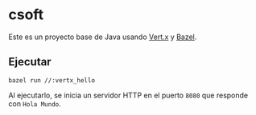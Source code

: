 # csoft

Este es un proyecto base de Java usando [Vert.x](https://vertx.io/) y [Bazel](https://bazel.build/).

## Ejecutar

```
bazel run //:vertx_hello
```

Al ejecutarlo, se inicia un servidor HTTP en el puerto `8080` que responde con `Hola Mundo`.
